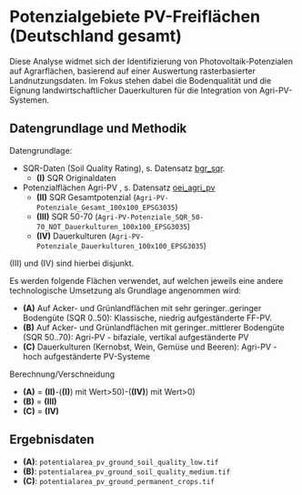 # Potenzialgebiete PV-Freiflächen (Deutschland gesamt)

Diese Analyse widmet sich der Identifizierung von Photovoltaik-Potenzialen auf
Agrarflächen, basierend auf einer Auswertung rasterbasierter Landnutzungsdaten.
Im Fokus stehen dabei die Bodenqualität und die Eignung landwirtschaftlicher
Dauerkulturen für die Integration von Agri-PV-Systemen.

## Datengrundlage und Methodik

Datengrundlage:

- SQR-Daten (Soil Quality Rating), s. Datensatz
  [bgr_sqr](../../raw/bgr_sqr/dataset.md).
  - **(I)** SQR Originaldaten
- Potenzialflächen Agri-PV , s. Datensatz
  [oei_agri_pv](../../raw/oei_agri_pv/dataset.md)
  - **(II)** SQR Gesamtpotenzial (`Agri-PV-Potenziale_Gesamt_100x100_EPSG3035`)
  - **(III)** SQR 50-70
    (`Agri-PV-Potenziale_SQR_50-70_NOT_Dauerkulturen_100x100_EPSG3035`)
  - **(IV)** Dauerkulturen (`Agri-PV-Potenziale_Dauerkulturen_100x100_EPSG3035`)

(III) und (IV) sind hierbei disjunkt.

Es werden folgende Flächen verwendet, auf welchen jeweils eine andere
technologische Umsetzung als Grundlage angenommen wird:

- **(A)** Auf Acker- und Grünlandflächen mit sehr geringer..geringer Bodengüte
  (SQR 0..50): Klassische, niedrig aufgeständerte FF-PV.
- **(B)** Auf Acker- und Grünlandflächen mit geringer..mittlerer Bodengüte (SQR
  50..70): Agri-PV - bifaziale, vertikal aufgeständerte PV
- **(C)** Dauerkulturen (Kernobst, Wein, Gemüse und Beeren): Agri-PV - hoch
   aufgeständerte PV-Systeme

Berechnung/Verschneidung

- **(A)** = **(II)**-(**(I)**) mit Wert>50)-(**(IV)**) mit Wert>0)
- **(B)** = **(III)**
- **(C)** = **(IV)**

## Ergebnisdaten

- **(A)**: `potentialarea_pv_ground_soil_quality_low.tif`
- **(B)**: `potentialarea_pv_ground_soil_quality_medium.tif`
- **(C)**: `potentialarea_pv_ground_permanent_crops.tif`
